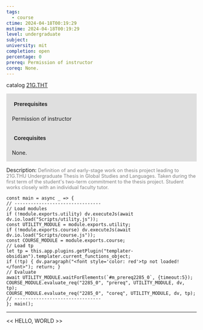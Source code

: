 ```yaml
---
tags:
  - course
ctime: 2024-04-18T00:19:29
mstime: 2024-04-18T00:19:29
level: undergraduate
subject: 
university: mit
completion: open
percentage: 0
prereq: Permission of instructor
coreq: None.
---
```


catalog [21G.THT](http://student.mit.edu/catalog/m21Gs.html#21G.THT)

<span style="display: block; padding: 15px; background-color: rgb(100, 100, 100, 0.2);"><font id="m_prereq2285_0" style="display: block; font-family: Arial, sans-serif; font-weight: bold; padding: 5px">Prerequisites</font><br><span id="prereq2285_0">Permission of instructor</span></span>
<span style="display: block; padding: 15px; background-color: rgb(100, 100, 100, 0.2);"><font id="m_coreq2285_0" style="display: block; font-family: Arial, sans-serif; font-weight: bold; padding: 5px">Corequisites</font><br><span id="coreq2285_0">None.</span></span>

<font style="">Description:</font>
<font style="color: grey; font-size: 0.8rem;">Definition of and early-stage work on thesis project leading to 21G.THU Undergraduate Thesis in Global Studies and Languages. Taken during the first term of the student's two-term commitment to the thesis project. Student works closely with an individual faculty tutor.</font>

```dataviewjs
const main = async _ => {
// --------------------------------
// Load modules
if (!module.exports.utility) dv.executeJs(await dv.io.load("Scripts/utility.js"));
const UTILITY_MODULE = module.exports.utility;
if (!module.exports.course) dv.executeJs(await dv.io.load("Scripts/course.js"));
const COURSE_MODULE = module.exports.course;
// Load tp
let tp = this.app.plugins.getPlugin("templater-obsidian").templater.current_functions_object;
if (!tp) { dv.paragraph("<font style='color: red'>tp not loaded!</font>"); return; }
// Evaluate
await UTILITY_MODULE.waitForElements(`#m_prereq2285_0`, {timeout:5});
COURSE_MODULE.evaluate_req("2285_0", "prereq", UTILITY_MODULE, dv, tp);
COURSE_MODULE.evaluate_req("2285_0", "coreq", UTILITY_MODULE, dv, tp);
// --------------------------------
}; main();
```

---

<< HELLO, WORLD >>
